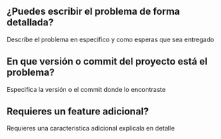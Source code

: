 ## ¿Puedes escribir el problema de forma detallada?
Describe el problema en especifico y como esperas que sea entregado

## En que versión o commit del proyecto está el problema?
Especifica  la versión o el commit donde lo encontraste

## Requieres un feature adicional?
Requieres una caracteristica adicional explicala en detalle
